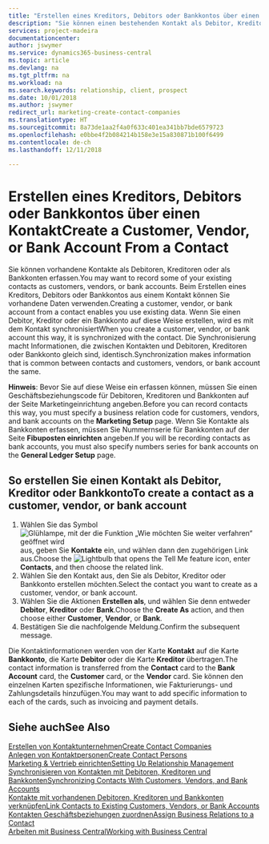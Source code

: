 ```yaml
---
title: "Erstellen eines Kreditors, Debitors oder Bankkontos über einen Kontakt | Microsoft Docs"
description: "Sie können einen bestehenden Kontakt als Debitor, Kreditor oder Bankkonto mithilfe der vorhandenen Daten und angeben Geschäftsbeziehung erfassen."
services: project-madeira
documentationcenter: 
author: jswymer
ms.service: dynamics365-business-central
ms.topic: article
ms.devlang: na
ms.tgt_pltfrm: na
ms.workload: na
ms.search.keywords: relationship, client, prospect
ms.date: 10/01/2018
ms.author: jswymer
redirect_url: marketing-create-contact-companies
ms.translationtype: HT
ms.sourcegitcommit: 8a73de1aa2f4a0f633c401ea341bb7bde6579723
ms.openlocfilehash: e0bbe4f2b084214b158e3e15a830871b100f6499
ms.contentlocale: de-ch
ms.lasthandoff: 12/11/2018

---
```

# <a name="create-a-customer-vendor-or-bank-account-from-a-contact"></a><span data-ttu-id="2ec25-103">Erstellen eines Kreditors, Debitors oder Bankkontos über einen Kontakt</span><span class="sxs-lookup"><span data-stu-id="2ec25-103">Create a Customer, Vendor, or Bank Account From a Contact</span></span>
<span data-ttu-id="2ec25-104">Sie können vorhandene Kontakte als Debitoren, Kreditoren oder als Bankkonten erfassen.</span><span class="sxs-lookup"><span data-stu-id="2ec25-104">You may want to record some of your existing contacts as customers, vendors, or bank accounts.</span></span> <span data-ttu-id="2ec25-105">Beim Erstellen eines Kreditors, Debitors oder Bankkontos aus einem Kontakt können Sie vorhandene Daten verwenden.</span><span class="sxs-lookup"><span data-stu-id="2ec25-105">Creating a customer, vendor, or bank account from a contact enables you use existing data.</span></span> <span data-ttu-id="2ec25-106">Wenn Sie einen Debitor, Kreditor oder ein Bankkonto auf diese Weise erstellen, wird es mit dem Kontakt synchronisiert</span><span class="sxs-lookup"><span data-stu-id="2ec25-106">When you create a customer, vendor, or bank account this way, it is synchronized with the contact.</span></span> <span data-ttu-id="2ec25-107">Die Synchronisierung macht Informationen, die zwischen Kontakten und Debitoren, Kreditoren oder Bankkonto gleich sind, identisch.</span><span class="sxs-lookup"><span data-stu-id="2ec25-107">Synchronization makes information that is common between contacts and customers, vendors, or bank account the same.</span></span>

<span data-ttu-id="2ec25-108">**Hinweis**: Bevor Sie auf diese Weise ein erfassen können, müssen Sie einen Geschäftsbeziehungscode für Debitoren, Kreditoren und Bankkonten auf der Seite Marketingeinrichtung angeben.</span><span class="sxs-lookup"><span data-stu-id="2ec25-108">Before you can record contacts this way, you must specify a business relation code for customers, vendors, and bank accounts on the **Marketing Setup** page.</span></span> <span data-ttu-id="2ec25-109">Wenn Sie Kontakte als Bankkonten erfassen, müssen Sie Nummernserie für Bankkonten auf der Seite **Fibuposten einrichten** angeben.</span><span class="sxs-lookup"><span data-stu-id="2ec25-109">If you will be recording contacts as bank accounts, you must also specify numbers series for bank accounts on the **General Ledger Setup** page.</span></span>

## <a name="to-create-a-contact-as-a-customer-vendor-or-bank-account"></a><span data-ttu-id="2ec25-110">So erstellen Sie einen Kontakt als Debitor, Kreditor oder Bankkonto</span><span class="sxs-lookup"><span data-stu-id="2ec25-110">To create a contact as a customer, vendor, or bank account</span></span>
1. <span data-ttu-id="2ec25-111">Wählen Sie das Symbol ![Glühlampe, mit der die Funktion „Wie möchten Sie weiter verfahren“ geöffnet wird](media/ui-search/search_small.png "Wie möchten Sie weiter verfahren?") aus, geben Sie **Kontakte** ein, und wählen dann den zugehörigen Link aus.</span><span class="sxs-lookup"><span data-stu-id="2ec25-111">Choose the ![Lightbulb that opens the Tell Me feature](media/ui-search/search_small.png "Tell me what you want to do") icon, enter **Contacts**, and then choose the related link.</span></span>
2. <span data-ttu-id="2ec25-112">Wählen Sie den Kontakt aus, den Sie als Debitor, Kreditor oder Bankkonto erstellen möchten.</span><span class="sxs-lookup"><span data-stu-id="2ec25-112">Select the contact you want to create as a customer, vendor, or bank account.</span></span>
3. <span data-ttu-id="2ec25-113">Wählen Sie die Aktionen **Erstellen als**, und wählen Sie denn entweder **Debitor**, **Kreditor** oder **Bank**.</span><span class="sxs-lookup"><span data-stu-id="2ec25-113">Choose the **Create As** action, and then choose either **Customer**, **Vendor**, or **Bank**.</span></span>
4. <span data-ttu-id="2ec25-114">Bestätigen Sie die nachfolgende Meldung.</span><span class="sxs-lookup"><span data-stu-id="2ec25-114">Confirm the subsequent message.</span></span>

<span data-ttu-id="2ec25-115">Die Kontaktinformationen werden von der Karte **Kontakt** auf die Karte **Bankkonto**, die Karte **Debitor** oder die Karte **Kreditor** übertragen.</span><span class="sxs-lookup"><span data-stu-id="2ec25-115">The contact information is transferred from the **Contact** card to the **Bank Account** card, the **Customer** card, or the **Vendor** card.</span></span> <span data-ttu-id="2ec25-116">Sie können den einzelnen Karten spezifische Informationen, wie Fakturierungs- und Zahlungsdetails hinzufügen.</span><span class="sxs-lookup"><span data-stu-id="2ec25-116">You may want to add specific information to each of the cards, such as invoicing and payment details.</span></span>

## <a name="see-also"></a><span data-ttu-id="2ec25-117">Siehe auch</span><span class="sxs-lookup"><span data-stu-id="2ec25-117">See Also</span></span>
[<span data-ttu-id="2ec25-118">Erstellen von Kontaktunternehmen</span><span class="sxs-lookup"><span data-stu-id="2ec25-118">Create Contact Companies</span></span>](marketing-create-contact-companies.md)  
[<span data-ttu-id="2ec25-119">Anlegen von Kontaktpersonen</span><span class="sxs-lookup"><span data-stu-id="2ec25-119">Create Contact Persons</span></span>](marketing-create-contact-persons.md)  
[<span data-ttu-id="2ec25-120">Marketing & Vertrieb einrichten</span><span class="sxs-lookup"><span data-stu-id="2ec25-120">Setting Up Relationship Management</span></span>](marketing-setup-marketing.md)  
[<span data-ttu-id="2ec25-121">Synchronisieren von Kontakten mit Debitoren, Kreditoren und Bankkonten</span><span class="sxs-lookup"><span data-stu-id="2ec25-121">Synchronizing Contacts With Customers, Vendors, and Bank Accounts</span></span>](marketing-synchronize-contacts-customers-vendors-bank-accounts.md)  
[<span data-ttu-id="2ec25-122">Kontakte mit vorhandenen Debitoren, Kreditoren und Bankkonten verknüpfen</span><span class="sxs-lookup"><span data-stu-id="2ec25-122">Link Contacts to Existing Customers, Vendors, or Bank Accounts</span></span>](marketing-how-link-contact.md)  
[<span data-ttu-id="2ec25-123">Kontakten Geschäftsbeziehungen zuordnen</span><span class="sxs-lookup"><span data-stu-id="2ec25-123">Assign Business Relations to a Contact</span></span>](marketing-business-relations.md#AssignBusRelContact)  
[<span data-ttu-id="2ec25-124">Arbeiten mit  Business Central</span><span class="sxs-lookup"><span data-stu-id="2ec25-124">Working with Business Central</span></span>](ui-work-product.md)

